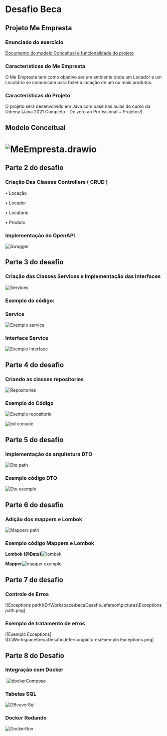 

# Desafio Beca

## Projeto Me Empresta

### Enunciado do exercício

[Documento do modelo Conceitual e funcionalidade do projeto](https://docs.google.com/document/d/1scjjxm2n62pKSq-KBQHc4zVxqn4vyP3tV4fbKiTe1Ow/edit?usp=sharing)

### Características do Me Empresta

O Me Empresta tem como objetivo ser um ambiente onde um Locador e um Locatário se comunicam para fazer a locação de um ou mais produtos.

### Características do Projeto

O projeto será desenvolvido em Java com base nas aulas do curso da Udemy  (Java 2021 Completo - Do zero ao Profissional + Projetos!).

## Modelo Conceitual

![MeEmpresta.drawio](https://github.com/JefersonEGomes/becaDesafioJeferson/blob/desafio6/pictures/MeEmpresta.png)
=======



## Parte 2 do desafio 

### Criação Das Classes Controllers ( CRUD )

• Locação 

• Locador

• Locatário

• Produto

### Implementação do OpenAPI

![Swagger](https://github.com/JefersonEGomes/becaDesafioJeferson/blob/desafio6/pictures/Swagg%20API.jpg)

## Parte 3 do desafio

### Criação das Classes Services e Implementação das Interfaces

![Services](https://github.com/JefersonEGomes/becaDesafioJeferson/blob/desafio6/pictures/Services.png)

### Exemplo do código: 

### Service

![Exemplo service](https://github.com/JefersonEGomes/becaDesafioJeferson/blob/desafio6/pictures/Exemplo%20service.png)

### Interface Service

![Exemplo Interface](https://github.com/JefersonEGomes/becaDesafioJeferson/blob/desafio6/pictures/Exemplo%20Interface.png)



## Parte 4 do desafio

### Criando as classes repositories



![Repositories](https://github.com/JefersonEGomes/becaDesafioJeferson/blob/desafio6/pictures/Repositories.png)

### Exemplo do Código

![Exemplo repositorio](https://github.com/JefersonEGomes/becaDesafioJeferson/blob/desafio6/pictures/Exemplo%20repositorio.png)

![bd console](https://github.com/JefersonEGomes/becaDesafioJeferson/blob/desafio6/pictures/bd%20console.png)



## Parte 5 do desafio

### Implementação da arquitetura DTO



![Dto path](https://github.com/JefersonEGomes/becaDesafioJeferson/blob/desafio6/pictures/Dto%20path.png)

### Exemplo código DTO

![Dto exemplo](https://github.com/JefersonEGomes/becaDesafioJeferson/blob/desafio6/pictures/Dto%20exemplo.png)



## Parte 6 do desafio

### Adição dos mappers e Lombok

![Mappers path](https://github.com/JefersonEGomes/becaDesafioJeferson/blob/desafio6/pictures/Mappers%20path.png)

### Exemplo código Mappers e Lombok

**Lombok (@Data)**![lombok](https://github.com/JefersonEGomes/becaDesafioJeferson/blob/desafio6/pictures/lombok.png)

**Mapper**![mapper exemplo](https://github.com/JefersonEGomes/becaDesafioJeferson/blob/desafio6/pictures/mapper%20exemplo.png)



## Parte 7 do desafio

### Controle de Erros

![Exceptions path](D:\Workspace\becaDesafioJeferson\pictures\Exceptions path.png)

### Exemplo de tratamento de erros

![Exemplo Exceptions](D:\Workspace\becaDesafioJeferson\pictures\Exemplo Exceptions.png)



## Parte 8 do Desafio

### Integração com Docker 

​	![dockerCompose](D:\Workspace\becaDesafioJeferson\pictures\dockerCompose.png)

### Tabelas SQL

![DBeaverSql](D:\Workspace\becaDesafioJeferson\pictures\DBeaverSql.png)

### Docker Rodando

![DockerRun](D:\Workspace\becaDesafioJeferson\pictures\DockerRun.png)
